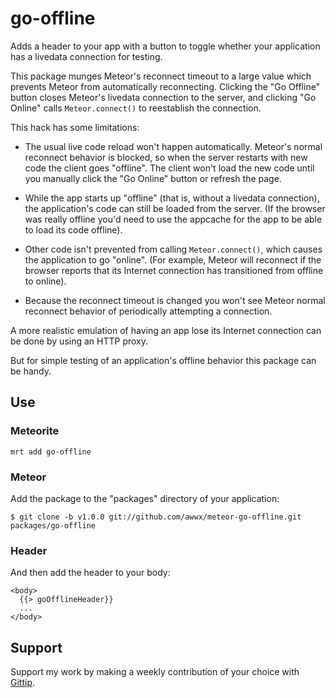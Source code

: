 # go-offline

Adds a header to your app with a button to toggle whether your
application has a livedata connection for testing.

This package munges Meteor's reconnect timeout to a large value which
prevents Meteor from automatically reconnecting.  Clicking the "Go
Offline" button closes Meteor's livedata connection to the server, and
clicking "Go Online" calls `Meteor.connect()` to reestablish the
connection.

This hack has some limitations:

* The usual live code reload won't happen automatically.  Meteor's
  normal reconnect behavior is blocked, so when the server restarts
  with new code the client goes "offline".  The client won't load the
  new code until you manually click the "Go Online" button or refresh
  the page.

* While the app starts up "offline" (that is, without a livedata
  connection), the application's code can still be loaded from the
  server.  (If the browser was really offline you'd need to use the
  appcache for the app to be able to load its code offline).

* Other code isn't prevented from calling `Meteor.connect()`, which
  causes the application to go "online". (For example, Meteor will
  reconnect if the browser reports that its Internet connection has
  transitioned from offline to online).

* Because the reconnect timeout is changed you won't see Meteor normal
  reconnect behavior of periodically attempting a connection.

A more realistic emulation of having an app lose its Internet
connection can be done by using an HTTP proxy.

But for simple testing of an application's offline behavior this
package can be handy.


## Use

### Meteorite

```
mrt add go-offline
```

### Meteor

Add the package to the "packages" directory of
your application:

```
$ git clone -b v1.0.0 git://github.com/awwx/meteor-go-offline.git packages/go-offline
```

### Header

And then add the header to your body:

```
<body>
  {{> goOfflineHeader}}
  ...
</body>
```


## Support

Support my work by making a weekly contribution of your choice with
[Gittip](https://www.gittip.com/awwx/).
